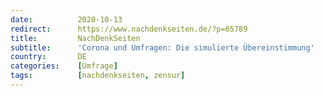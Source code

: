 ```yaml
---
date:          2020-10-13
redirect:      https://www.nachdenkseiten.de/?p=65789
title:         NachDenkSeiten
subtitle:      'Corona und Umfragen: Die simulierte Übereinstimmung'
country:       DE
categories:    [Umfrage]
tags:          [nachdenkseiten, zensur]
---
```

